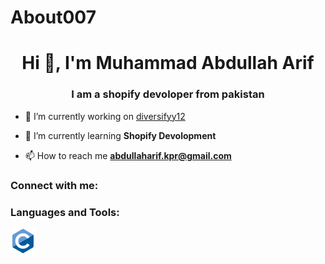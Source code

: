 # About007<h1 align="center">Hi 👋, I'm Muhammad Abdullah Arif</h1>
<h3 align="center">I am a shopify devoloper from pakistan</h3>

- 🔭 I’m currently working on [diversifyy12](https://diversifyy12.myshopify.com/)

- 🌱 I’m currently learning **Shopify Devolopment**

- 📫 How to reach me **abdullaharif.kpr@gmail.com**

<h3 align="left">Connect with me:</h3>
<p align="left">
</p>

<h3 align="left">Languages and Tools:</h3>
<p align="left"> <a href="https://www.cprogramming.com/" target="_blank" rel="noreferrer"> <img src="https://raw.githubusercontent.com/devicons/devicon/master/icons/c/c-original.svg" alt="c" width="40" height="40"/> </a> </p>
